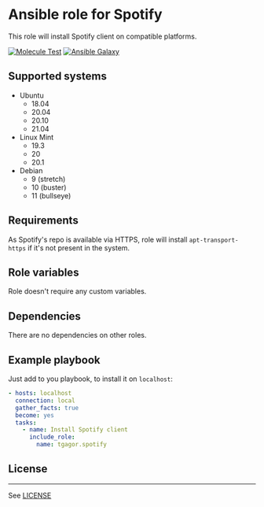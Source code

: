 Ansible role for Spotify
========================

This role will install Spotify client on compatible platforms.

[![Molecule Test](https://github.com/tgagor/ansible-role-spotify/actions/workflows/molecule-test.yml/badge.svg)](https://github.com/tgagor/ansible-role-spotify/actions/workflows/molecule-test.yml)
[![Ansible Galaxy](https://img.shields.io/badge/ansible--galaxy-tgagor-spofify.svg)](https://galaxy.ansible.com/tgagor/spotify)

## Supported systems

* Ubuntu
  * 18.04
  * 20.04
  * 20.10
  * 21.04
* Linux Mint
  * 19.3
  * 20
  * 20.1
* Debian
  * 9 (stretch)
  * 10 (buster)
  * 11 (bullseye)

## Requirements

As Spotify's repo is available via HTTPS, role will install `apt-transport-https` if it's not present in the system.

## Role variables

Role doesn't require any custom variables.

## Dependencies

There are no dependencies on other roles.

## Example playbook

Just add to you playbook, to install it on `localhost`:

```yaml
- hosts: localhost
  connection: local
  gather_facts: true
  become: yes
  tasks:
    - name: Install Spotify client
      include_role:
        name: tgagor.spotify
```

## License
-------

See [LICENSE](LICENSE)
